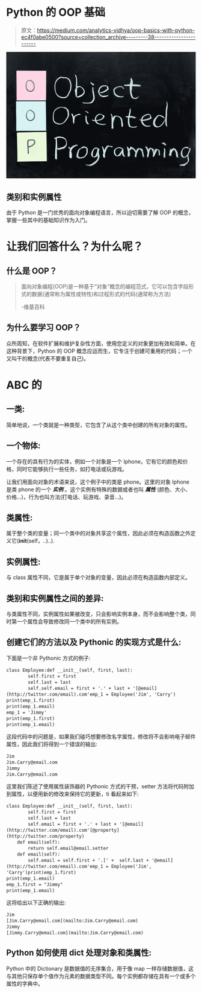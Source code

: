# Python 的 OOP 基础

> 原文：<https://medium.com/analytics-vidhya/oop-basics-with-python-ec4f0abe0500?source=collection_archive---------38----------------------->

![](img/bbaab3a2f8502e80c8b000cee292d7a7.png)

## 类别和实例属性

由于 Python 是一门优秀的面向对象编程语言，所以迫切需要了解 OOP 的概念，掌握一些其中的基础知识作为入门。

# 让我们回答什么？为什么呢？

## **什么是 OOP？**

> 面向对象编程(OOP)是一种基于“对象”概念的编程范式，它可以包含字段形式的数据(通常称为属性或特性)和过程形式的代码(通常称为方法)
> 
> -维基百科

## 为什么要学习 OOP？

众所周知，在软件扩展和维护复杂性方面，使用您定义的对象更加有效和简单。在这种背景下，Python 的 OOP 概念应运而生，它专注于创建可重用的代码；一个又叫干的概念(代表不要重复自己)。

# ABC 的

## **一类:**

简单地说，一个类就是一种类型，它包含了从这个类中创建的所有对象的属性。

## **一个物体:**

一个存在的具有行为的实体，例如一个对象是一个 Iphone，它有它的颜色和价格，同时它能够执行一些任务，如打电话或玩游戏。

让我们用面向对象的术语来说，这个例子中的类是 phone。这里的对象 Iphone 是类 phone 的一个 ***实例*** 。这个实例有特殊的数据或者也叫 ***属性*** (颜色、大小、价格…)，行为也叫方法(打电话、玩游戏、录音…)。

## **类属性:**

属于整个类的变量；同一个类中的对象共享这个属性，因此必须在构造函数之外定义它(__init__(self，..)..).

## **实例属性:**

与 class 属性不同，它是属于单个对象的变量，因此必须在构造函数内部定义。

## 类别和实例属性之间的差异:

与类属性不同，实例属性如果被改变，只会影响实例本身，而不会影响整个类，同时第一个属性会导致修改同一个类中的所有实例。

## 创建它们的方法以及 Pythonic 的实现方式是什么:

下面是一个非 Pythonic 方式的例子:

```
class Employee:def __init__(self, first, last):
        self.first = first
        self.last = last
        self.self.email = first + '.' + last + '[@email](http://twitter.com/email).com'emp_1 = Employee('Jim', 'Carry')
print(emp_1.first)
print(emp_1.email)
emp_1 = 'Jimmy'
print(emp_1.first)
print(emp_1.email)
```

这段代码中的问题是，如果我们碰巧想要修改名字属性，修改将不会影响电子邮件属性，因此我们将得到一个错误的输出:

```
Jim
Jim.Carry@email.com
Jimmy
Jim.Carry@email.com
```

这里我们陈述了使用属性装饰器的 Pythonic 方式的干预，setter 方法将代码附加到属性，以便用新的修改来保持它的更新，ti 看起来如下:

```
class Employee:def __init__(self, first, last):
        self.first = first
        self.last = last
        self.email = first + '.' + last + '[@email](http://twitter.com/email).com'[@property](http://twitter.com/property)
    def email(self):
        return self.email@email.setter
    def email(self):
        self.email = self.first + '.[' +  self.last + '@email](http://twitter.com/email).com'emp_1 = Employee('Jim', 'Carry')print(emp_1.first)
print(emp_1.email)
emp_1.first = "Jimmy"
print(emp_1.email)
```

这将给出以下正确的输出:

```
Jim
[Jim.Carry@email.com](mailto:Jim.Carry@email.com)
Jimmy
[Jimmy.Carry@email.com](mailto:Jim.Carry@email.com)
```

## Python 如何使用 __dict__ 处理对象和类属性:

Python 中的 Dictionary 是数据值的无序集合，用于像 map 一样存储数据值，这与其他只保存单个值作为元素的数据类型不同。每个实例都存储在具有一个或多个属性的字典中。